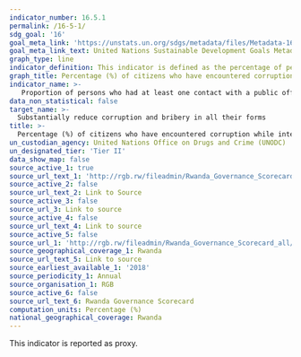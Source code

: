 ```yaml
---
indicator_number: 16.5.1
permalink: /16-5-1/
sdg_goal: '16'
goal_meta_link: 'https://unstats.un.org/sdgs/metadata/files/Metadata-16-05-01.pdf'
goal_meta_link_text: United Nations Sustainable Development Goals Metadata (pdf 894kB)
graph_type: line
indicator_definition: This indicator is defined as the percentage of persons who paid at least one bribe (gave a public official money, a gift or counter favour) to a public official, or were asked for a bribe by these public officials, in the last 12 months, as a percentage of persons who had at least one contact with a public official in the same period.  
graph_title: Percentage (%) of citizens who have encountered corruption while interacting with service providers
indicator_name: >-
   Proportion of persons who had at least one contact with a public official and who paid a bribe to a public official, or were asked for a bribe by those public officials, during the previous 12 months 
data_non_statistical: false
target_name: >-
  Substantially reduce corruption and bribery in all their forms 
title: >-
  Percentage (%) of citizens who have encountered corruption while interacting with service providers
un_custodian_agency: United Nations Office on Drugs and Crime (UNODC) 
un_designated_tier: 'Tier II'
data_show_map: false
source_active_1: true
source_url_text_1: 'http://rgb.rw/fileadmin/Rwanda_Governance_Scorecard_all/RGS_5TH_EDITION_24_OCT2018.pdf'
source_active_2: false
source_url_text_2: Link to Source
source_active_3: false
source_url_3: Link to source
source_active_4: false
source_url_text_4: Link to source
source_active_5: false
source_url_1: 'http://rgb.rw/fileadmin/Rwanda_Governance_Scorecard_all/RGS_5TH_EDITION_24_OCT2018.pdf'
source_geographical_coverage_1: Rwanda
source_url_text_5: Link to source
source_earliest_available_1: '2018'
source_periodicity_1: Annual
source_organisation_1: RGB
source_active_6: false
source_url_text_6: Rwanda Governance Scorecard
computation_units: Percentage (%)
national_geographical_coverage: Rwanda
---
```

This indicator is reported as proxy.
